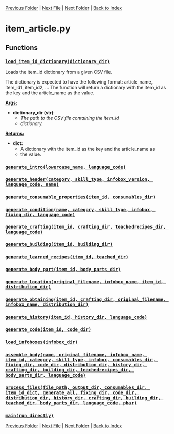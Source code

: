 [Previous Folder](../foraging/foraging_category_infobox.md) | [Next File](item_body_part.md) | [Next Folder](lists/item_list.md) | [Back to Index](../../index.md)

# item_article.py

## Functions

### [`load_item_id_dictionary(dictionary_dir)`](https://github.com/Vaileasys/pz-wiki_parser/blob/main/scripts/items/item_article.py#L193)

Loads the item_id dictionary from a given CSV file.

The dictionary is expected to have the following format:
article_name, item_id1, item_id2, ...
The function will return a dictionary with the item_id as the key and the
article_name as the value.

<ins>**Args:**</ins>
  - **dictionary_dir (str)**:
      - _The path to the CSV file containing the item_id_
      - _dictionary._

<ins>**Returns:**</ins>
  - **dict:**
      - A dictionary with the item_id as the key and the article_name as
      - the value.

### [`generate_intro(lowercase_name, language_code)`](https://github.com/Vaileasys/pz-wiki_parser/blob/main/scripts/items/item_article.py#L229)
### [`generate_header(category, skill_type, infobox_version, language_code, name)`](https://github.com/Vaileasys/pz-wiki_parser/blob/main/scripts/items/item_article.py#L243)
### [`generate_consumable_properties(item_id, consumables_dir)`](https://github.com/Vaileasys/pz-wiki_parser/blob/main/scripts/items/item_article.py#L326)
### [`generate_condition(name, category, skill_type, infobox, fixing_dir, language_code)`](https://github.com/Vaileasys/pz-wiki_parser/blob/main/scripts/items/item_article.py#L342)
### [`generate_crafting(item_id, crafting_dir, teachedrecipes_dir, language_code)`](https://github.com/Vaileasys/pz-wiki_parser/blob/main/scripts/items/item_article.py#L376)
### [`generate_building(item_id, building_dir)`](https://github.com/Vaileasys/pz-wiki_parser/blob/main/scripts/items/item_article.py#L422)
### [`generate_learned_recipes(item_id, teached_dir)`](https://github.com/Vaileasys/pz-wiki_parser/blob/main/scripts/items/item_article.py#L433)
### [`generate_body_part(item_id, body_parts_dir)`](https://github.com/Vaileasys/pz-wiki_parser/blob/main/scripts/items/item_article.py#L444)
### [`generate_location(original_filename, infobox_name, item_id, distribution_dir)`](https://github.com/Vaileasys/pz-wiki_parser/blob/main/scripts/items/item_article.py#L461)
### [`generate_obtaining(item_id, crafting_dir, original_filename, infobox_name, distribution_dir)`](https://github.com/Vaileasys/pz-wiki_parser/blob/main/scripts/items/item_article.py#L475)
### [`generate_history(item_id, history_dir, language_code)`](https://github.com/Vaileasys/pz-wiki_parser/blob/main/scripts/items/item_article.py#L493)
### [`generate_code(item_id, code_dir)`](https://github.com/Vaileasys/pz-wiki_parser/blob/main/scripts/items/item_article.py#L506)
### [`load_infoboxes(infobox_dir)`](https://github.com/Vaileasys/pz-wiki_parser/blob/main/scripts/items/item_article.py#L520)
### [`assemble_body(name, original_filename, infobox_name, item_id, category, skill_type, infobox, consumables_dir, fixing_dir, code_dir, distribution_dir, history_dir, crafting_dir, building_dir, teachedrecipes_dir, body_parts_dir, language_code)`](https://github.com/Vaileasys/pz-wiki_parser/blob/main/scripts/items/item_article.py#L542)
### [`process_files(file_path, output_dir, consumables_dir, item_id_dict, generate_all, fixing_dir, code_dir, distribution_dir, history_dir, crafting_dir, building_dir, teached_dir, body_parts_dir, language_code, pbar)`](https://github.com/Vaileasys/pz-wiki_parser/blob/main/scripts/items/item_article.py#L592)
### [`main(run_directly)`](https://github.com/Vaileasys/pz-wiki_parser/blob/main/scripts/items/item_article.py#L671)


[Previous Folder](../foraging/foraging_category_infobox.md) | [Next File](item_body_part.md) | [Next Folder](lists/item_list.md) | [Back to Index](../../index.md)
